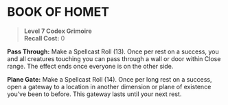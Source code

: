 # BOOK OF HOMET

> **Level 7 Codex Grimoire**  
> **Recall Cost:** 0

**Pass Through:** Make a Spellcast Roll (13). Once per rest on a success, you and all creatures touching you can pass through a wall or door within Close range. The effect ends once everyone is on the other side.

**Plane Gate:** Make a Spellcast Roll (14). Once per long rest on a success, open a gateway to a location in another dimension or plane of existence you’ve been to before. This gateway lasts until your next rest.